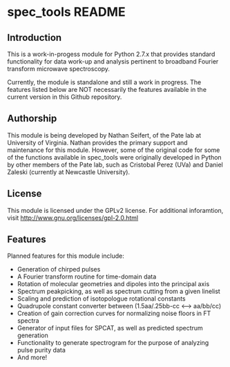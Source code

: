 spec_tools README
=================

Introduction
------------
This is a work-in-progess module for Python 2.7.x 
that provides standard functionality for data work-up
and analysis pertinent to broadband Fourier transform
microwave spectroscopy.

Currently, the module is standalone and still a work in
progress. The features listed below are NOT necessarily
the features available in the current version in this 
Github repository.

Authorship
----------
This module is being developed by Nathan Seifert,
of the Pate lab at University of Virginia. Nathan
provides the primary support and maintenance for this
module. However, some of the original code for some
of the functions available in spec_tools were originally
developed in Python by other members of the Pate lab,
such as Cristobal Perez (UVa) and Daniel Zaleski (currently
at Newcastle University).

License
-------
This module is licensed under the GPLv2 license. For additional
inforamtion, visit http://www.gnu.org/licenses/gpl-2.0.html

Features
--------
Planned features for this module include:
- Generation of chirped pulses
- A Fourier transform routine for time-domain data
- Rotation of molecular geometries and dipoles into the principal axis
- Spectrum peakpicking, as well as spectrum cutting from a given linelist
- Scaling and prediction of isotopologue rotational constants
- Quadrupole constant converter between (1.5aa/.25bb-cc <--> aa/bb/cc)
- Creation of gain correction curves for normalizing noise floors in FT spectra
- Generator of input files for SPCAT, as well as predicted spectrum generation
- Functionality to generate spectrogram for the purpose of analyzing pulse purity data
- And more!




